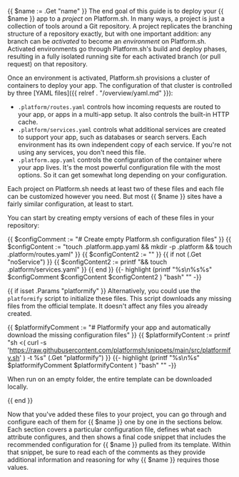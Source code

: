 {{ $name := .Get "name" }}
The end goal of this guide is to deploy your {{ $name }} app to a *project* on Platform.sh.
In many ways, a project is just a collection of tools around a Git repository.
A project replicates the branching structure of a repository exactly, but with one important addition:
any branch can be *activated* to become an *environment* on Platform.sh.
Activated environments go through Platform.sh's build and deploy phases,
resulting in a fully isolated running site for each activated branch (or pull request) on that repository.

Once an environment is activated, Platform.sh provisions a cluster of containers to deploy your app.
The configuration of that cluster is controlled by three [YAML files]({{ relref . "/overview/yaml.md" }}):

- `.platform/routes.yaml` controls how incoming requests are routed to your app, or apps in a multi-app setup.
  It also controls the built-in HTTP cache.
- `.platform/services.yaml` controls what additional services are created to support your app,
  such as databases or search servers.
  Each environment has its own independent copy of each service.
  If you're not using any services, you don't need this file.
- `.platform.app.yaml` controls the configuration of the container where your app lives.
  It's the most powerful configuration file with the most options.
  So it can get somewhat long depending on your configuration.

Each project on Platform.sh needs at least two of these files and each file can be customized however you need.
But most {{ $name }} sites have a fairly similar configuration, at least to start.

You can start by creating empty versions of each of these files in your repository:

{{ $configComment := "# Create empty Platform.sh configuration files" }}
{{ $configContent := "touch .platform.app.yaml && mkdir -p .platform && touch .platform/routes.yaml" }}
{{ $configContent2 := "" }}
{{ if not (.Get "noService") }}
    {{ $configContent2 := printf "&& touch .platform/services.yaml" }}
{{ end }}
{{- highlight (printf "%s\n%s%s" $configComment $configContent $configContent2 ) "bash" "" -}}

{{ if isset .Params "platformify" }}
Alternatively, you could use the `platformify` script to initialize these files.
This script downloads any missing files from the official template.
It doesn't affect any files you already created.

{{ $platformifyComment := "# Platformify your app and automatically download the missing configuration files" }}
{{ $platformifyContent := printf "sh <( curl -s 'https://raw.githubusercontent.com/platformsh/snippets/main/src/platformify.sh' ) -t %s" (.Get "platformify") }}
{{- highlight (printf "%s\n%s" $platformifyComment $platformifyContent ) "bash" "" -}}

When run on an empty folder, the entire template can be downloaded locally.

{{ end }}

Now that you've added these files to your project,
you can go through and configure each of them for {{ $name }} one by one in the sections below.
Each section covers a particular configuration file, defines what each attribute configures,
and then shows a final code snippet that includes the recommended configuration for {{ $name }} pulled from its template.
Within that snippet, be sure to read each of the comments
as they provide additional information and reasoning for why {{ $name }} requires those values.
